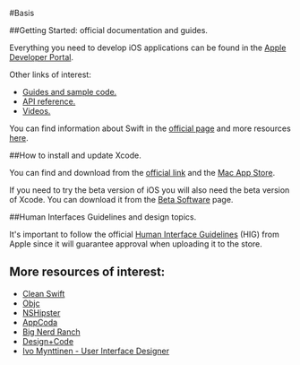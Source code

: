 #Basis

##Getting Started: official documentation and guides.

Everything you need to develop iOS applications can be found in the [Apple Developer Portal](https://developer.apple.com/develop/).

Other links of interest:

- [Guides and sample code.](https://developer.apple.com/library/content/navigation/)
- [API reference.](https://developer.apple.com/reference/)
- [Videos.](https://developer.apple.com/videos/)

You can find information about Swift in the [official page](https://swift.org/) and more resources [here](https://developer.apple.com/swift/resources/).

##How to install and update Xcode.

You can find and download from the [official link](https://developer.apple.com/download/) and the [Mac App Store](https://itunes.apple.com/es/app/xcode/id497799835?mt=12).

If you need to try the beta version of iOS you will also need the beta version of Xcode. You can download it from the [Beta Software](https://developer.apple.com/support/beta-software/) page.

##Human Interfaces Guidelines and design topics.

It's important to follow the official [Human Interface Guidelines](https://developer.apple.com/ios/human-interface-guidelines/) (HIG) from Apple since it will guarantee approval when uploading it to the store.

## More resources of interest:

- [Clean Swift](http://clean-swift.com/)
- [Objc](https://www.objc.io/)
- [NSHipster](http://nshipster.com/)
- [AppCoda](http://www.appcoda.com/)
- [Big Nerd Ranch](https://www.bignerdranch.com)
- [Design+Code](https://designcode.io/iosdesign-guidelines)
- [Ivo Mynttinen - User Interface Designer](http://ivomynttinen.com/blog/ios-design-guidelines)
